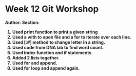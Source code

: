 # Week 12 Git Workshop
**Author:** <Joseph Hall>
**Section:** <B>

1. Used print function to print a given string
2. Used a with to open file and a for to iterate over each line.
3. Used [:#] method to change letter in a string.
4. Used code from DNA lab to find word count.
5. Used index function and if statements.
6. Added 2 lists together.
7. Used for and append.
8. Used for loop and append again. 